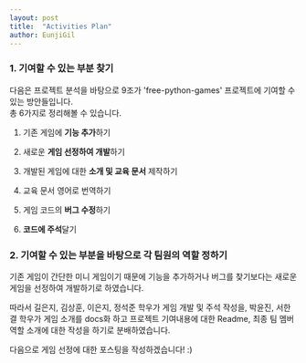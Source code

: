 ```yaml
---
layout: post 
title:  "Activities Plan"
author: EunjiGil
---
```


### 1. 기여할 수 있는 부분 찾기

다음은 프로젝트 분석을 바탕으로 9조가 'free-python-games' 프로젝트에 기여할 수 있는 방안들입니다.  
총 6가지로 정리해볼 수 있습니다. 

1) 기존 게임에 **기능 추가**하기 

2) 새로운 **게임 선정하여 개발**하기

3) 개발된 게임에 대한 **소개 및 교육 문서** 제작하기 

4) 교육 문서 영어로 번역하기 

5) 게임 코드의 **버그 수정**하기 

6) **코드에 주석**달기

### 2. 기여할 수 있는 부분을 바탕으로 각 팀원의 역할 정하기

기존 게임이 간단한 미니 게임이기 때문에 기능을 추가하거나 버그를 찾기보다는
새로운 게임을 선정하여 개발하기로 하였습니다.

따라서 길은지, 김상훈, 이은지, 정석준 학우가 게임 개발 및 주석 작성을,
박윤진, 서한결 학우가 게임 소개를 docs화 하고 프로젝트 기여내용에 대한 Readme, 최종 팀 멤버 역할 소개에 대한 작성을
하기로 분배하였습니다. 

다음으로 게임 선정에 대한 포스팅을 작성하겠습니다! :)



